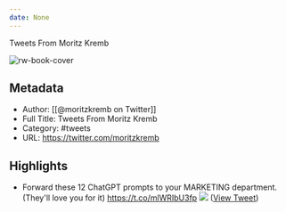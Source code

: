 ```yaml
---
date: None
---
```

Tweets From Moritz Kremb

![rw-book-cover](https://pbs.twimg.com/profile_images/1679831685985075202/rmC9eVnN.jpg)

## Metadata
- Author: [[@moritzkremb on Twitter]]
- Full Title: Tweets From Moritz Kremb
- Category: #tweets
- URL: https://twitter.com/moritzkremb

## Highlights
- Forward these 12 ChatGPT prompts to your MARKETING department.
  (They'll love you for it) https://t.co/mlWRIbU3fp
  ![](https://pbs.twimg.com/media/Fwp2Ex6acAEuCZ-.jpg) ([View Tweet](https://twitter.com/moritzkremb/status/1660269240212135936))
